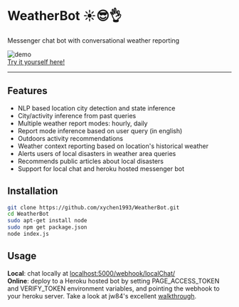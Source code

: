 # WeatherBot :sunny::sunglasses::ok_hand:
Messenger chat bot with conversational weather reporting

![demo](assets/screen.gif)  
[Try it yourself here!](https://arcane-ocean-55967.herokuapp.com/webhook/localChat/)
***
## Features
* NLP based location city detection and state inference
* City/activity inference from past queries
* Multiple weather report modes: hourly, daily
* Report mode inference based on user query (in english)
* Outdoors activity recommendations
* Weather context reporting based on location's historical weather 
* Alerts users of local disasters in weather area queries
* Recommends public articles about local disasters
* Support for local chat and heroku hosted messenger bot

## Installation

```bash
git clone https://github.com/xychen1993/WeatherBot.git
cd WeatherBot
sudo apt-get install node
sudo npm get package.json
node index.js
```

## Usage

**Local**: chat locally at [localhost:5000/webhook/localChat/](http://localhost:5000/webhook/localChat/)  
**Online**: deploy to a Heroku hosted bot by setting PAGE_ACCESS_TOKEN and VERIFY_TOKEN environment variables, and pointing the webhook to your heroku server. Take a look at jw84's excellent [walkthrough](https://github.com/jw84/messenger-bot-tutorial).
